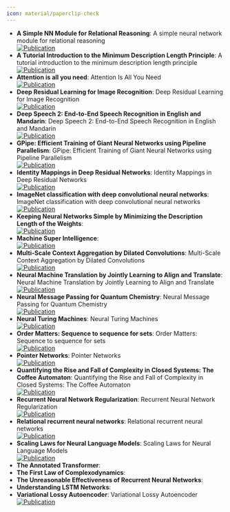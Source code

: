 ```yaml
---
icon: material/paperclip-check
---
```


- **A Simple NN Module for Relational Reasoning**: A simple neural network module for relational reasoning  
	[![Publication](https://img.shields.io/badge/Publication-Citations:45-blue?style=for-the-badge&logo=bookstack)](https://doi.org/10.1016/j.ijar.2005.06.016)  
- **A Tutorial Introduction to the Minimum Description Length Principle**: A tutorial introduction to the minimum description length principle  
	[![Publication](https://img.shields.io/badge/Publication-Citations:23-blue?style=for-the-badge&logo=bookstack)](https://doi.org/10.7551/mitpress/1114.003.0005)  
- **Attention is all you need**: Attention Is All You Need  
	[![Publication](https://img.shields.io/badge/Publication-Citations:6-blue?style=for-the-badge&logo=bookstack)](https://doi.org/10.5040/9781350101272.00000005)  
- **Deep Residual Learning for Image Recognition**: Deep Residual Learning for Image Recognition  
	[![Publication](https://img.shields.io/badge/Publication-Citations:119907-blue?style=for-the-badge&logo=bookstack)](https://doi.org/10.1109/cvpr.2016.90)  
- **Deep Speech 2: End-to-End Speech Recognition in English and Mandarin**: Deep Speech 2: End-to-End Speech Recognition in English and Mandarin  
	[![Publication](https://img.shields.io/badge/Publication-Citations:3-blue?style=for-the-badge&logo=bookstack)](https://doi.org/10.1007/978-3-030-14596-5_12)  
- **GPipe: Efficient Training of Giant Neural Networks using Pipeline Parallelism**: GPipe: Efficient Training of Giant Neural Networks using Pipeline Parallelism  
	[![Publication](https://img.shields.io/badge/Publication-Citations:0-blue?style=for-the-badge&logo=bookstack)](https://doi.org/10.21203/rs.3.rs-3596530/)  
- **Identity Mappings in Deep Residual Networks**: Identity Mappings in Deep Residual Networks  
	[![Publication](https://img.shields.io/badge/Publication-Citations:4143-blue?style=for-the-badge&logo=bookstack)](https://doi.org/10.1007/978-3-319-46493-0_38)  
- **ImageNet classification with deep convolutional neural networks**: ImageNet classification with deep convolutional neural networks  
	[![Publication](https://img.shields.io/badge/Publication-Citations:23179-blue?style=for-the-badge&logo=bookstack)](https://doi.org/10.1145/3065386)  
- **Keeping Neural Networks Simple by Minimizing the Description Length of the Weights**:   
	[![Publication](https://img.shields.io/badge/Publication-Citations:N/A-blue?style=for-the-badge&logo=bookstack)](colt93)  
- **Machine Super Intelligence**:   
	[![Publication](https://img.shields.io/badge/Publication-Citations:N/A-blue?style=for-the-badge&logo=bookstack)](Machine_Super_Intelligence)  
- **Multi-Scale Context Aggregation by Dilated Convolutions**: Multi-Scale Context Aggregation by Dilated Convolutions  
	[![Publication](https://img.shields.io/badge/Publication-Citations:33-blue?style=for-the-badge&logo=bookstack)](https://doi.org/10.1007/s11042-018-5653-x)  
- **Neural Machine Translation by Jointly Learning to Align and Translate**: Neural Machine Translation by Jointly Learning to Align and Translate  
	[![Publication](https://img.shields.io/badge/Publication-Citations:10-blue?style=for-the-badge&logo=bookstack)](https://doi.org/10.18653/v1/2021.emnlp-main.1)  
- **Neural Message Passing for Quantum Chemistry**: Neural Message Passing for Quantum Chemistry  
	[![Publication](https://img.shields.io/badge/Publication-Citations:0-blue?style=for-the-badge&logo=bookstack)](https://doi.org/10.1021/acs.jcim.4c00311.s001)  
- **Neural Turing Machines**: Neural Turing Machines  
	[![Publication](https://img.shields.io/badge/Publication-Citations:0-blue?style=for-the-badge&logo=bookstack)](https://doi.org/10.1109/icecce52056.2021.9514138)  
- **Order Matters: Sequence to sequence for sets**: Order Matters: Sequence to sequence for sets  
	[![Publication](https://img.shields.io/badge/Publication-Citations:0-blue?style=for-the-badge&logo=bookstack)](https://doi.org/10.32388/bypvza)  
- **Pointer Networks**: Pointer Networks  
	[![Publication](https://img.shields.io/badge/Publication-Citations:0-blue?style=for-the-badge&logo=bookstack)](https://doi.org/10.3724/sp.j.1001.2011.03743)  
- **Quantifying the Rise and Fall of Complexity in Closed Systems: The Coffee Automaton**: Quantifying the Rise and Fall of Complexity in Closed Systems: The Coffee Automaton  
	[![Publication](https://img.shields.io/badge/Publication-Citations:0-blue?style=for-the-badge&logo=bookstack)](https://doi.org/10.7228/manchester/9781526119056.003.0003)  
- **Recurrent Neural Network Regularization**: Recurrent Neural Network Regularization  
	[![Publication](https://img.shields.io/badge/Publication-Citations:0-blue?style=for-the-badge&logo=bookstack)](https://doi.org/10.23952/jnfa.2022.10)  
- **Relational recurrent neural networks**: Relational recurrent neural networks  
	[![Publication](https://img.shields.io/badge/Publication-Citations:0-blue?style=for-the-badge&logo=bookstack)](https://doi.org/10.15398/jlm.v7i1.218)  
- **Scaling Laws for Neural Language Models**: Scaling Laws for Neural Language Models  
	[![Publication](https://img.shields.io/badge/Publication-Citations:2-blue?style=for-the-badge&logo=bookstack)](https://doi.org/10.21437/interspeech.2021-1644)  
- **The Annotated Transformer**:   
- **The First Law of Complexodynamics**:   
- **The Unreasonable Effectiveness of Recurrent Neural Networks**:   
- **Understanding LSTM Networks**:   
- **Variational Lossy Autoencoder**: Variational Lossy Autoencoder  
	[![Publication](https://img.shields.io/badge/Publication-Citations:0-blue?style=for-the-badge&logo=bookstack)](https://doi.org/10.12792/icisip2022.036)  
